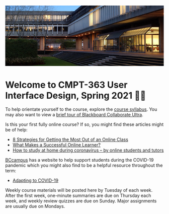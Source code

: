 ![SFU](assets/images/1406322240943.jpg ':class=banner-image')

# Welcome to CMPT-363 User Interface Design, Spring 2021 👋🏼

To help orientate yourself to the course, explore the [course syllabus](https://canvas.sfu.ca/courses/61465/assignments/syllabus). You may also want to view a [brief tour of Blackboard Collaborate Ultra](https://www.youtube.com/watch?v=1W4sGpVmJaY).

Is this your first fully online course? If so, you might find these articles might be of help:

* [8 Strategies for Getting the Most Out of an Online Class](https://www.northeastern.edu/graduate/blog/tips-for-taking-online-classes/)
* [What Makes a Successful Online Learner?](https://careerwise.minnstate.edu/education/successonline.html)
* [How to study at home during coronavirus – by online students and tutors](https://www.theguardian.com/education/2020/mar/26/how-to-study-at-home-during-coronavirus-by-online-students-and-tutors)

[BCcampus](https://bccampus.ca/) has a website to help support students during the COVID-19 pandemic which you might also find to be a helpful resource throughout the term:

* [Adapting to COVID-19](https://covid19.bccampus.ca/)

Weekly course materials will be posted here by Tuesday of each week. After the first week,  one-minute summaries are due on Thursday each week, and weekly review quizzes are due on Sunday. Major assignments are usually due on Mondays.
